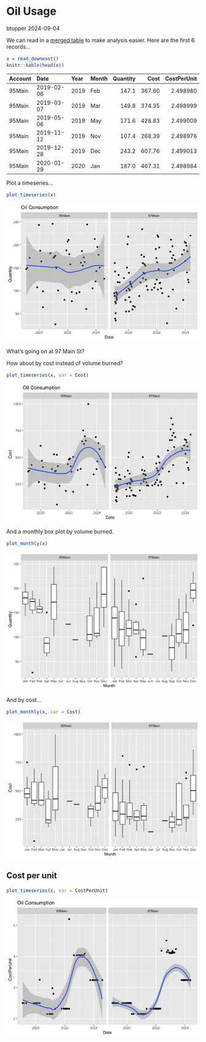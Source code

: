 Oil Usage
================
btupper
2024-09-04

We can read in a [merged
table](https://docs.google.com/spreadsheets/d/1Ro1yU67PyDezR2tFYaSLomV7pfX_RGl4IGBuLsnAeW0/edit?usp=drive_link)
to make analysis easier. Here are the first 6 records…

``` r
x = read_downeast() 
knitr::kable(head(x))
```

| Account | Date       | Year | Month | Quantity |   Cost | CostPerUnit |
|:--------|:-----------|:-----|:------|---------:|-------:|------------:|
| 95Main  | 2019-02-06 | 2019 | Feb   |    147.1 | 367.60 |    2.498980 |
| 95Main  | 2019-03-07 | 2019 | Mar   |    149.8 | 374.35 |    2.498999 |
| 95Main  | 2019-05-06 | 2019 | May   |    171.6 | 428.83 |    2.499009 |
| 95Main  | 2019-11-12 | 2019 | Nov   |    107.4 | 268.39 |    2.498976 |
| 95Main  | 2019-12-28 | 2019 | Dec   |    243.2 | 607.76 |    2.499013 |
| 95Main  | 2020-01-29 | 2020 | Jan   |    187.0 | 467.31 |    2.498984 |

Plot a timeseries…

``` r
plot_timeseries(x)
```

![](Oil_Usage_files/figure-gfm/unnamed-chunk-2-1.png)<!-- -->

What’s going on at 97 Main St?

How about by cost instead of volume burned?

``` r
plot_timeseries(x, var = Cost)
```

![](Oil_Usage_files/figure-gfm/unnamed-chunk-3-1.png)<!-- -->

And a monthly box plot by volume burned.

``` r
plot_monthly(x)
```

![](Oil_Usage_files/figure-gfm/unnamed-chunk-4-1.png)<!-- -->

And by cost…

``` r
plot_monthly(x, var = Cost)
```

![](Oil_Usage_files/figure-gfm/unnamed-chunk-5-1.png)<!-- -->

## Cost per unit

``` r
plot_timeseries(x, var = CostPerUnit)
```

![](Oil_Usage_files/figure-gfm/unnamed-chunk-6-1.png)<!-- -->
